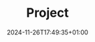 ---
title: "Project"
date: 2024-11-26T17:49:35+01:00
description: "This page displays all of my projects."
draft: false
type: "blog"
---